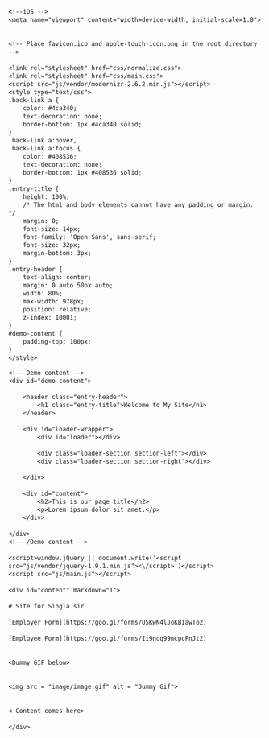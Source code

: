 <!--[if lt IE 7]>      <html class="no-js lt-ie9 lt-ie8 lt-ie7"> <![endif]-->
<!--[if IE 7]>         <html class="no-js lt-ie9 lt-ie8"> <![endif]-->
<!--[if IE 8]>         <html class="no-js lt-ie9"> <![endif]-->
<!--[if gt IE 8]><!--> <html class="no-js"> <!--<![endif]-->
<head>
	<meta charset="utf-8">
	<meta http-equiv="X-UA-Compatible" content="IE=edge,chrome=1">
	<title>Site for Singla Sir</title>
	
	<!--iOS -->
	<meta name="viewport" content="width=device-width, initial-scale=1.0">


	<!-- Place favicon.ico and apple-touch-icon.png in the root directory -->

	<link rel="stylesheet" href="css/normalize.css">
	<link rel="stylesheet" href="css/main.css">
	<script src="js/vendor/modernizr-2.6.2.min.js"></script>
	<style type="text/css">
	.back-link a {
		color: #4ca340;
		text-decoration: none; 
		border-bottom: 1px #4ca340 solid;
	}
	.back-link a:hover,
	.back-link a:focus {
		color: #408536; 
		text-decoration: none;
		border-bottom: 1px #408536 solid;
	}
	.entry-title {
		height: 100%;
		/* The html and body elements cannot have any padding or margin. */
		margin: 0;
		font-size: 14px;
		font-family: 'Open Sans', sans-serif;
		font-size: 32px;
		margin-bottom: 3px;
	}
	.entry-header {
		text-align: center;
		margin: 0 auto 50px auto;
		width: 80%;
        max-width: 978px;
		position: relative;
		z-index: 10001;
	}
	#demo-content {
		padding-top: 100px;
	}
	</style>
</head>
<body class="demo" markdown="1">

<!--[if lt IE 7]>
<p class="chromeframe">You are using an <strong>outdated</strong> browser. Please <a href="http://browsehappy.com/">upgrade your browser</a> or <a href="http://www.google.com/chromeframe/?redirect=true">activate Google Chrome Frame</a> to improve your experience.</p>
<![endif]-->

	<!-- Demo content -->			
	<div id="demo-content">

		<header class="entry-header">
			<h1 class="entry-title">Welcome to My Site</h1>
		</header>

		<div id="loader-wrapper">
			<div id="loader"></div>
 
			<div class="loader-section section-left"></div>
			<div class="loader-section section-right"></div>
 
		</div>
		
		<div id="content">
			<h2>This is our page title</h2>
			<p>Lorem ipsum dolor sit amet.</p>
		</div>

	</div>
	<!-- /Demo content -->

	<script>window.jQuery || document.write('<script src="js/vendor/jquery-1.9.1.min.js"><\/script>')</script>
	<script src="js/main.js"></script>
	
	<div id="content" markdown="1">
	
	# Site for Singla sir
	
	[Employer Form](https://goo.gl/forms/USKwN4lJoKBIawTo2)

	[Employee Form](https://goo.gl/forms/Ii9ndq99mcpcFnJt2)


	<Dummy GIF below>


	<img src = "image/image.gif" alt = "Dummy Gif">


	< Content comes here>

	</div>

</body>